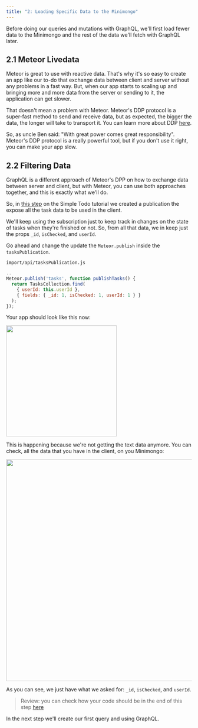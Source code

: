 ```yaml
---
title: "2: Loading Specific Data to the Minimongo"
---
```


Before doing our queries and mutations with GraphQL, we'll first load fewer data to the Minimongo and the rest of the data we'll fetch with GraphQL later.

## 2.1 Meteor Livedata

Meteor is great to use with reactive data. That's why it's so easy to create an app like our to-do that exchange data between client and server without any problems in a fast way. But, when our app starts to scaling up and bringing more and more data from the server or sending to it, the application can get slower. 

That doesn't mean a problem with Meteor. Meteor's DDP protocol is a super-fast method to send and receive data, but as expected, the bigger the data, the longer will take to transport it. You can learn more about DDP [here](https://github.com/meteor/meteor/blob/devel/packages/ddp/DDP.md).

So, as uncle Ben said: "With great power comes great responsibility". Meteor's DDP protocol is a really powerful tool, but if you don't use it right, you can make your app slow.

## 2.2 Filtering Data

GraphQL is a different approach of Meteor's DPP on how to exchange data between server and client, but with Meteor, you can use both approaches together, and this is exactly what we'll do.

So, in [this step](https://react-tutorial.meteor.com/simple-todos/09-publications.html#9-2-Tasks-Publication) on the Simple Todo tutorial we created a publication the expose all the task data to be used in the client.

We'll keep using the subscription just to keep track in changes on the state of tasks when they're finished or not. So, from all that data, we in keep just the props `_id`, `isChecked`, and `userId`.


Go ahead and change the update the `Meteor.publish` inside the `tasksPublication`.

`import/api/tasksPublication.js`

```js
..
Meteor.publish('tasks', function publishTasks() {
  return TasksCollection.find(
    { userId: this.userId },
    { fields: { _id: 1, isChecked: 1, userId: 1 } }
  );
});
```

Your app should look like this now:

<img width="300px" src="/simple-todos-graphql/assets/step02-tasks-no-name.png"/>


This is happening because we're not getting the text data anymore. You can check, all the data that you have in the client, on you Minimongo:


<img width="600px" src="/simple-todos-graphql/assets/step02-minimongo.png"/>


As you can see, we just have what we asked for: `_id`, `isChecked`, and `userId`.

> Review: you can check how your code should be in the end of this step [here](https://github.com/meteor/react-tutorial/tree/master/src/simple-todos-graphql/step02)

In the next step we'll create our first query and using GraphQL.

